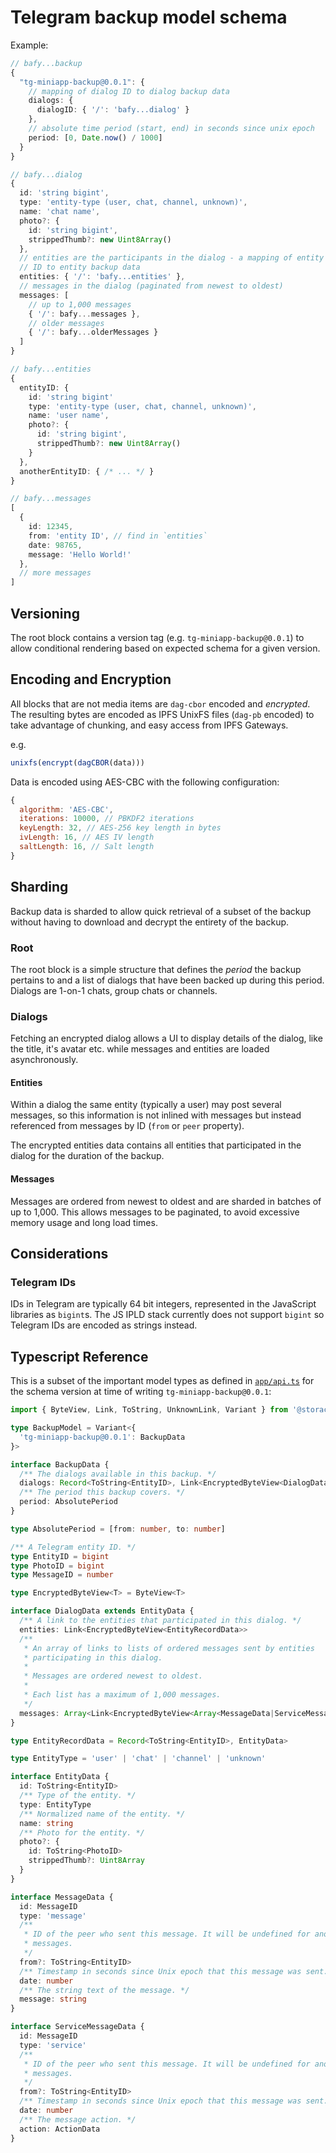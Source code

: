 # Telegram backup model schema

Example:

```ts
// bafy...backup
{
  "tg-miniapp-backup@0.0.1": {
    // mapping of dialog ID to dialog backup data
    dialogs: {
      dialogID: { '/': 'bafy...dialog' }
    },
    // absolute time period (start, end) in seconds since unix epoch
    period: [0, Date.now() / 1000]
  }
}

// bafy...dialog
{
  id: 'string bigint',
  type: 'entity-type (user, chat, channel, unknown)',
  name: 'chat name',
  photo?: {
    id: 'string bigint',
    strippedThumb?: new Uint8Array()
  },
  // entities are the participants in the dialog - a mapping of entity
  // ID to entity backup data
  entities: { '/': 'bafy...entities' },
  // messages in the dialog (paginated from newest to oldest)
  messages: [
    // up to 1,000 messages
    { '/': bafy...messages },
    // older messages
    { '/': bafy...olderMessages }
  ]
}

// bafy...entities
{
  entityID: {
    id: 'string bigint'
    type: 'entity-type (user, chat, channel, unknown)',
    name: 'user name',
    photo?: {
      id: 'string bigint',
      strippedThumb?: new Uint8Array()
    }
  },
  anotherEntityID: { /* ... */ }
}

// bafy...messages
[
  {
    id: 12345,
    from: 'entity ID', // find in `entities`
    date: 98765,
    message: 'Hello World!'
  },
  // more messages
]
```

## Versioning

The root block contains a version tag (e.g. `tg-miniapp-backup@0.0.1`) to allow conditional rendering based on expected schema for a given version.

## Encoding and Encryption

All blocks that are not media items are `dag-cbor` encoded and _encrypted_. The resulting bytes are encoded as IPFS UnixFS files (`dag-pb` encoded) to take advantage of chunking, and easy access from IPFS Gateways.

e.g.

```js
unixfs(encrypt(dagCBOR(data)))
```

Data is encoded using AES-CBC with the following configuration:

```js
{
  algorithm: 'AES-CBC',
  iterations: 10000, // PBKDF2 iterations
  keyLength: 32, // AES-256 key length in bytes
  ivLength: 16, // AES IV length
  saltLength: 16, // Salt length
}
```

## Sharding

Backup data is sharded to allow quick retrieval of a subset of the backup without having to download and decrypt the entirety of the backup.

### Root

The root block is a simple structure that defines the _period_ the backup pertains to and a list of dialogs that have been backed up during this period. Dialogs are 1-on-1 chats, group chats or channels.

### Dialogs

Fetching an encrypted dialog allows a UI to display details of the dialog, like the title, it's avatar etc. while messages and entities are loaded asynchronously.

#### Entities

Within a dialog the same entity (typically a user) may post several messages, so this information is not inlined with messages but instead referenced from messages by ID (`from` or `peer` property).

The encrypted entities data contains all entities that participated in the dialog for the duration of the backup.

#### Messages

Messages are ordered from newest to oldest and are sharded in batches of up to 1,000. This allows messages to be paginated, to avoid excessive memory usage and long load times.

## Considerations

### Telegram IDs

IDs in Telegram are typically 64 bit integers, represented in the JavaScript libraries as `bigint`s. The JS IPLD stack currently does not support `bigint` so Telegram IDs are encoded as strings instead.

## Typescript Reference

This is a subset of the important model types as defined in [`app/api.ts`](../app/api.ts) for the schema version at time of writing `tg-miniapp-backup@0.0.1`:

```ts
import { ByteView, Link, ToString, UnknownLink, Variant } from '@storacha/ui-react'

type BackupModel = Variant<{
  'tg-miniapp-backup@0.0.1': BackupData
}>

interface BackupData {
  /** The dialogs available in this backup. */
  dialogs: Record<ToString<EntityID>, Link<EncryptedByteView<DialogData>>>
  /** The period this backup covers. */
  period: AbsolutePeriod
}

type AbsolutePeriod = [from: number, to: number]

/** A Telegram entity ID. */
type EntityID = bigint
type PhotoID = bigint
type MessageID = number

type EncryptedByteView<T> = ByteView<T>

interface DialogData extends EntityData {
  /** A link to the entities that participated in this dialog. */
  entities: Link<EncryptedByteView<EntityRecordData>>
  /**
   * An array of links to lists of ordered messages sent by entities
   * participating in this dialog.
   *
   * Messages are ordered newest to oldest.
   *
   * Each list has a maximum of 1,000 messages.
   */
  messages: Array<Link<EncryptedByteView<Array<MessageData|ServiceMessageData>>>>
}

type EntityRecordData = Record<ToString<EntityID>, EntityData>

type EntityType = 'user' | 'chat' | 'channel' | 'unknown'

interface EntityData {
  id: ToString<EntityID>
  /** Type of the entity. */
  type: EntityType
  /** Normalized name of the entity. */
  name: string
  /** Photo for the entity. */
  photo?: {
    id: ToString<PhotoID>
    strippedThumb?: Uint8Array
  }
}

interface MessageData {
  id: MessageID
  type: 'message'
  /**
   * ID of the peer who sent this message. It will be undefined for anonymous
   * messages.
   */
  from?: ToString<EntityID>
  /** Timestamp in seconds since Unix epoch that this message was sent. */
  date: number
  /** The string text of the message. */
  message: string
}

interface ServiceMessageData {
  id: MessageID
  type: 'service'
  /**
   * ID of the peer who sent this message. It will be undefined for anonymous
   * messages.
   */
  from?: ToString<EntityID>
  /** Timestamp in seconds since Unix epoch that this message was sent. */
  date: number
  /** The message action. */
  action: ActionData
}
```
